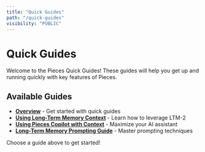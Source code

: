 ```yaml
---
title: "Quick Guides"
path: "/quick-guides"
visibility: "PUBLIC"
---
```


# Quick Guides

Welcome to the Pieces Quick Guides! These guides will help you get up and running quickly with key features of Pieces.

## Available Guides

- **[Overview](/docs/quick-guides/overview)** - Get started with quick guides
- **[Using Long-Term Memory Context](/docs/quick-guides/ltm-context)** - Learn how to leverage LTM-2
- **[Using Pieces Copilot with Context](/docs/quick-guides/copilot-with-context)** - Maximize your AI assistant
- **[Long-Term Memory Prompting Guide](/docs/quick-guides/ltm-prompting)** - Master prompting techniques

Choose a guide above to get started!